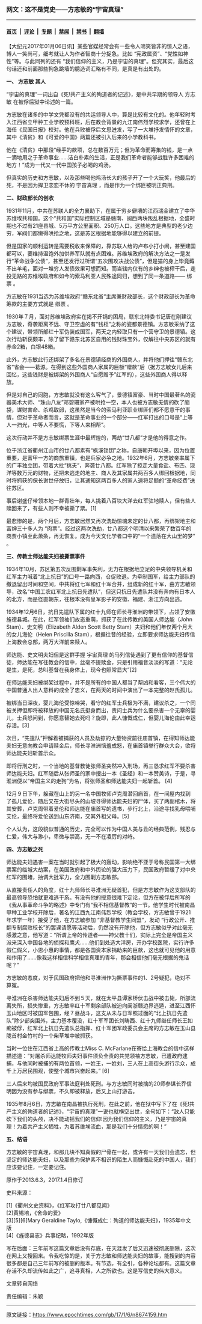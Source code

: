 ### 网文：这不是党史——方志敏的“宇宙真理”

---

#### [首页](../../../..?n8674159) &nbsp;|&nbsp; [评论](../../../../../epoch-comment?n8674159) &nbsp;|&nbsp; [专题](../../../../../epoch-special?n8674159) &nbsp;|&nbsp; [禁闻](../../../../../epoch-news?n8674159) &nbsp;|&nbsp; [禁书](../../../../../books?n8674159) &nbsp;|&nbsp; [翻墙](https://github.com/gfw-breaker/nogfw/blob/master/README.md?n8674159)


<div class="post_content" id="artbody" itemprop="articleBody">
 <!-- article content begin -->
 <p>
  【大纪元2017年01月06日讯】某些官媒经常会有一些令人啼笑皆非的惊人之语，博人一笑尚可，细考就让人为作者智商十分捉急。比如 “宪政属资”、“党性如神性”等。与此同列的还有 “我们信仰的主义，乃是宇宙的真理”。但究其实，最后这句话还和前面那些狗急跳墙的臆造词汇略有不同，是真是有出处的。
 </p>
 <p>
  <strong>
   一、
   <ok href="https://www.epochtimes.com/gb/tag/%E6%96%B9%E5%BF%97%E6%95%8F.html">
    方志敏
   </ok>
   其人
  </strong>
 </p>
 <p>
  “宇宙的真理”一词出自《死!共产主义的殉道者的记述》，是中共早期的领导人
  <ok href="https://www.epochtimes.com/gb/tag/%E6%96%B9%E5%BF%97%E6%95%8F.html">
   方志敏
  </ok>
  在被俘后狱中论述的一篇。
 </p>
 <p>
  方志敏在诸多的中学文凭都没有的共运领导人中，算是比较有文化的。他年轻时考入江西省立甲种工业学校预科班，后在教会背景的九江南伟烈学校求学，还曾在上海任《民国日报》校对。他在兵败被俘后文思迸发，写了一大堆抒发情怀的文章，其中《清贫》和《可爱的中国》两篇还被引入后来的小学教科书。
 </p>
 <p>
  他在《清贫》中那段“经手的款项，总在数百万元；但为革命而筹集的钱，是一点一滴地用之于革命事业……洁白朴素的生活，正是我们革命者能够战胜许多困难的地方！”成为一代又一代中国孩子必喝的鸡汤。
 </p>
 <p>
  但真实的历史和方志敏，以及那些喝他鸡汤长大的孩子开了一个大玩笑，他最后的死，不是因为捍卫恋恋不休的
  <ok href="https://www.epochtimes.com/gb/tag/%E5%AE%87%E5%AE%99%E7%9C%9F%E7%90%86.html">
   宇宙真理
  </ok>
  ，而是作为一个绑匪被明正典刑。
 </p>
 <p>
  <strong>
   二、财政部长的创收
  </strong>
 </p>
 <p>
  1931年11月，中共在苏联人的全力襄助下，在属于穷乡僻壤的江西瑞金建立了中华苏维埃共和国。这个“共和国”实际控制区域是赣南、闽西两块叛乱根据地，全盛时期也不过有21座县城、5万平方公里面积、250万人口。这些地方是典型的老少边穷，军阀们都懒得哄抢之地，这是苏区根据地能够得以建立的前提。
 </p>
 <p>
  但是国家的顺利运转是需要税收来保障的，靠苏联人给的卢布小打小闹，甚至建国都可以，要维持温饱外加供养军队就有点困难。苏维埃政府的解决方法之一是发行“革命战争公债”，甚至还发行过所谓“五次围攻决战公债”，但是猫的身上毕竟薅不出羊毛，面对一堆穷人发债效果可想而知。而当辖内仅有的乡绅也被榨干后，走投无路的苏维埃政府和如今的索马利亚人民殊途同归，想到了同一条道路——
  <ok href="https://www.epochtimes.com/gb/tag/%E7%BB%91%E7%A5%A8.html">
   绑票
  </ok>
  。
 </p>
 <p>
  方志敏在1931当选为苏维埃政府“赣东北省“主席兼财政部长，这个财政部长为革命筹款的主要方式就是
  <ok href="https://www.epochtimes.com/gb/tag/%E7%BB%91%E7%A5%A8.html">
   绑票
  </ok>
  。
 </p>
 <p>
  1930年７月，面对苏维埃政府实在揭不开锅的困局，赣东北特委书记唐在刚建议方志敏，奇袭距离不远、守卫空虚的有“钱柜”之称的瓷都景德镇。方志敏采纳了这个建议，带领所部红十军伪装成国军，两天之内轻取只有一个营守卫的景德镇。这次行动斩获颇丰，除了留下赣东北苏区自用的钱财珠宝外，仅解往中央苏区的就有赤金2箱，白银48箱。
 </p>
 <p>
  此外，方志敏此行还绑架了多名在景德镇经商的外国商人，并将他们押往“赣东北省”省会——葛源。在得到这些外国商人家属的巨额“赠款”后（据方志敏女儿后来回忆，这些钱财是被绑架的外国商人“自愿赠予”红军的），这些外国商人得以释放。
 </p>
 <p>
  但是对自己的同胞，方志敏就没有这么客气了，景德镇富豪、当时中国最著名的瓷器美术大师、“珠山八友”邓碧珊家产被哄抢一空，本人也被方志敏无情的砍了脑袋，谋财害命、杀鸡取卵，这虽然是当今的索马利亚职业绑匪们都不愿意干的事情，但对于革命者而言，这就是革命事业的一个部分——红军打出的口号是“上等人一扫光，中等人不要慌，下等人来相帮”。
 </p>
 <p>
  这次行动并不是方志敏绑票生涯中最辉煌的，两劫“廿八都”才是他的得意之作。
 </p>
 <p>
  位于浙江省衢州江山市的廿八都素有“枫溪锁钥”之称，自唐朝开埠以来，因为位置重要，是富甲一方的商旅重镇，也是兵家必争之地。1932年6月，方志敏亲率属下的广丰独立团，带着大批“挑夫”，奔袭廿八都。红军除了掠走大量食盐、布匹、现洋等数万元的财物，还把未逃走的地主、商人及其家属共两百多人绑回根据地，同时将抓获的保长谢世仔放归，让其通知这两百多人的家人速将足额的“革命经费”送往苏区。
 </p>
 <p>
  事后谢盛仔带领本地一群青壮年，每人挑着八百块大洋去红军驻地赎人，但有些人赎回来了，有些人则不幸被撕了票。[1]
 </p>
 <p>
  最悲惨的是，两个月后，方志敏居然又再次洗劫惊魂未定的廿八都，再绑架地主和富绅三十多人为 “肉票”。经过这两次洗劫，廿八都这个明清以来繁荣了数百年的商贾小镇至此萧条，再无恢复。成为今天文化学者口中的“一个遗落在大山里的梦” 。
 </p>
 <p>
  <strong>
   三、传教士师达能夫妇被撕票事件
  </strong>
 </p>
 <p>
  1934年10月，苏区第五次反围剿军事失利，无力在根据地立足的中央领导机关和红军主力喊着“北上抗日”的口号一路向西，仓促败退。为牵制国军，给主力部队的撤退留出时间和空间，中共将红七军和红十军合并，组成新的红十军，由方志敏领导，改名“中国工农红军北上抗日先遣队”，但这只抗日先遣队并没有奔向有日本人的北方，而是径直朝东，往根本没有皇军影子的安徽、福建、浙江方向出逃。
 </p>
 <p>
  1934年12月6日，抗日先遣队下属的红十九师在师长寻淮洲的带领下，占领了安徽旌德县城。在此，红军领袖们故态重萌，抓获了在此传教的美国人师达能（John Stam）、史文明（Elizabeth Alden Scott Betty Stam）夫妇和他们年仅两个月大的女儿海伦（Helen Priscilla Stam），根据往昔的经验，立即要求师达能夫妇传信上海教会总部，两万大洋前来赎人。
 </p>
 <p>
  师达能、史文明夫妇但是这群手握
  <ok href="https://www.epochtimes.com/gb/tag/%E5%AE%87%E5%AE%99%E7%9C%9F%E7%90%86.html">
   宇宙真理
  </ok>
  的马列信徒遇到了更有信仰的基督信徒，师达能在写往教会的信中，丝毫不提赎金，只是引用福音淡淡的写道：“无论是生，是死，总叫基督在我身体上，现今也照常显大”[2]
 </p>
 <p>
  在师达能夫妇被绑架过程中，并不是所有的中国人都当了帮凶和看客，三个伟大的中国普通人出人意料的成全了忠义，在两天的时间中演出了一本完整的赵氏孤儿。
 </p>
 <p>
  被绑当日深夜，婴儿海伦受惊啼哭，看守的红军士兵极为不满，建议杀之，一个同被关押但即将被释放的中国无名氏挺身而出，责问士兵为什么要杀害一个无辜的婴儿，士兵怒问到，你愿意替她去死吗？旋即，此人慷慨成仁，但婴儿海伦由此幸运存活。[3]
 </p>
 <p>
  次日，“先遣队”押解着被捕获的人员及劫掠的大量物资前往庙首镇，在得知师达能夫妇无意向教会申请赎金后，师长寻淮洲恼羞成怒，在庙首镇举行群众大会，欲将师达能夫妇斩首示众。
 </p>
 <p>
  即将行刑之时，一个当地的基督教徒张师圣突然冲入刑场，再三恳求红军不要杀害师达能夫妇。红军随后从张师圣的家中搜出一本《圣经》和一本赞美诗，于是，寻淮洲便以“帝国主义的走狗”为名，将张师圣和师达能夫妇一起斩首。 [4]
 </p>
 <p>
  12月９日下午，躲藏在山上的另一名中国牧师卢克周潜回庙首，在一间屋内找到了孤儿爱伦，随后又在大街尽头的山坡寻得师达能夫妇的尸体，买了两副棺木，将其安葬，卢克周带着爱伦和师达能在庙首写的遗书，步行北上，沿途寻找乳母喂哺艾伦，最终将爱伦送到山东济南，交其外祖父母。[5]
 </p>
 <p>
  个人认为，这段貌似普通的历史，完全可以作为中国人美与丑的经典范例，残忍与仁爱，伟大与渺小，卑微与崇高，无一不在凌厉的对峙。
 </p>
 <p>
  <strong>
   四、方志敏之死
  </strong>
 </p>
 <p>
  师达能夫妇遇害一案在当时就引起了极大的轰动，影响绝不亚于号称民国第一大绑票案的临城大劫案，在美国政府和中外舆论的强大压力下，民国政府暂缓了对中央红军的围堵，抽调大批军力，全力围剿方志敏部。
 </p>
 <p>
  从直接责任人的角度，红十九师师长寻淮洲无疑首犯，但是方志敏作为这支部队的最高领导恐怕就更难逃干系。有没有他的授意很难下定论，但方在被俘后所写的《我从事革命斗争的略述》中专门有“我不相信基督教”的一节。他学生时代被南昌甲种工业学校开除后，著名的江西九江南伟烈学校（教会学校，方志敏曾于1921年求学一年）接受了他，在方志敏参加 “非基督教学生同盟”，发动 “行政公开、推翻专制腐败校长”的罢课请愿等活动后，仍然没有开除他，但方志敏似乎对此毫无感激之意，他写道：“所谓上帝的传道者——神父教十们，实际上完全是帝国主义派来深入中国各地的侦探和鹰犬……他们到处造大洋房，开办学校医院，实行许多假仁假义，小恩小惠的事情，都是各国资本家捐助来的巨款，这也就可见他的用意和作用了……像我这样相信科学相信真理的青年，那会相信他们毫无根据的鬼话呢？”
 </p>
 <p>
  方志敏的态度，对于民国政府把他和寻淮洲作为撕票事件的1、2号疑犯，绝对不算冤。
 </p>
 <p>
  寻淮洲在杀害师达能夫妇后不到５天，就在太平县谭家桥伏击战中被击毙，所部流离失所，损失惨重，方志敏率红十军剩余部队被迫向闽浙赣边界逃遁，进至江西怀玉山地区时被国军包围，经７昼战斗，这支从未与日军照过面的“北上抗日先遣队”除少部突围外，主力基本覆没，红十军军团长刘畴西、红十九师继任师长王如痴被俘，红军北上抗日先遣队总指挥、红十军团军政委员会主席的方志敏在玉山县陇首村金竹村的一个柴草堆中被抓获。
 </p>
 <p>
  当时一位住在江西省上高的传教士Miss C. McFarlane在寄给上海教会的信中这样描述道：“对屠杀师达能牧师夫妇事件须负全责的共党领袖方志敏，已遭政府逮捕，与他同时被捕的有两位首领，一姓王，一姓刘，三人在上高街头游行示众，成千上万居民围观，使整个城市兴奋起来。” [6]
 </p>
 <p>
  三人后来均被国民政府军事法庭判处死刑。与方志敏同时被擒的20师参谋长乔信明因为没有参与绑票，不久即被释放，后又上山打游击。
 </p>
 <p>
  1935年8月6日，方志敏在南昌被执行死刑，在此之前，他在狱中写下了在《死!共产主义的殉道者的记述》，“宇宙的真理”一说也就横空出世，全句如下：“敌人只能砍下我们的头颅，决不能动摇我们的信仰!因为我们信仰的主义，乃是宇宙的真理！为着共产主义牺牲，为着苏维埃流血，那是我们十分情愿的啊！”
 </p>
 <p>
  <strong>
   五、结语
  </strong>
 </p>
 <p>
  方志敏的宇宙真理，和那几块不知真假的尸骨在一起，或许有一天我们会遗忘，但坚定的师达能夫妇，以及那些为保护素不相识的陌生人而慷慨赴死的中国人，我们应该要记住，一定要记住。
 </p>
 <p>
  原作于2013.6.3，2017.1.4日修订
 </p>
 <p>
  史料来源：
 </p>
 <p>
  [1]《衢州文史资料》，《红军攻打廿八都见闻》
  <br/>
  [2]黄锡培，《舍命的爱》
  <br/>
  [3][5][6]Mary Geraldine Taylo,《慷慨成仁：殉道的师达能夫妇》，1935年中文版
  <br/>
  [4]《旌德县志》兵事纪略，1992年版
 </p>
 <p>
  写在后面：三年前写这篇文章后没有存底，在天涯发了后又迅速被彻底删除，这次在网上又搜回来。令我吃惊的是，关于方志敏和师达能夫妇的故事，能搜到的内容很多都是自己三年前写的被删的版本。有节选，有全引，各种论坛都有。这篇文章存活不久却流传如此之广，追寻真相，人之所欲也。这是写信史的伟大意义。
 </p>
 <p>
  文章转自网络
 </p>
 <p>
  责任编辑：朱颖
 </p>
 <!-- article content end -->
 <div id="below_article_ad">
 </div>
</div>


---

原文链接：https://www.epochtimes.com/gb/17/1/6/n8674159.htm